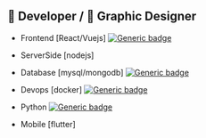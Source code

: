 
## :hammer: Developer  /  :art: Graphic Designer

- Frontend [React/Vuejs] [![Generic badge](https://img.shields.io/badge/Prefers%20Vue-blue)](https://shields.io/)

- ServerSide [nodejs]

- Database [mysql/mongodb] [![Generic badge](https://img.shields.io/badge/Prefers%20MySql-blue)](https://shields.io/)

- Devops [docker] [![Generic badge](https://img.shields.io/badge/Still%20learning%20but%20competent%20nonetheless-blue)](https://shields.io/)

- Python [![Generic badge](https://img.shields.io/badge/More%20of%20a%20hobby-blue)](https://shields.io/)

- Mobile [flutter] 
